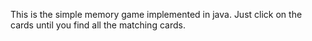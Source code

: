 This is the simple memory game implemented in java. Just click on the cards until you find all the matching cards.